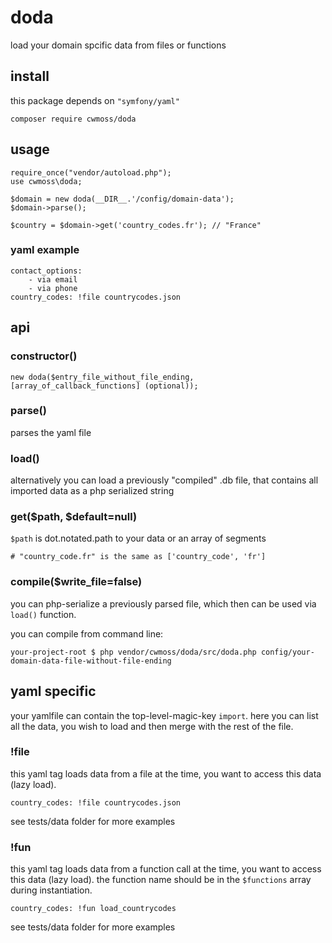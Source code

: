 # doda

load your domain spcific data from files or functions

## install 

this package depends on `"symfony/yaml"`

    composer require cwmoss/doda

## usage

    require_once("vendor/autoload.php");
    use cwmoss\doda;

    $domain = new doda(__DIR__.'/config/domain-data');
    $domain->parse();

    $country = $domain->get('country_codes.fr'); // "France"

### yaml example

    contact_options:
        - via email
        - via phone
    country_codes: !file countrycodes.json

## api

### constructor()

    new doda($entry_file_without_file_ending, [array_of_callback_functions] (optional));

### parse()

parses the yaml file

### load()

alternatively you can load a previously "compiled" .db file, that contains all imported data as a php serialized string

### get($path, $default=null)

`$path` is dot.notated.path to your data or an array of segments

    # "country_code.fr" is the same as ['country_code', 'fr']

### compile($write_file=false)

you can php-serialize a previously parsed file, which then can be used via `load()` function.

you can compile from command line:

    your-project-root $ php vendor/cwmoss/doda/src/doda.php config/your-domain-data-file-without-file-ending

## yaml specific

your yamlfile can contain the top-level-magic-key `import`. here you can list all the data, you wish to load and then merge with the rest of the file.

### !file

this yaml tag loads data from a file at the time, you want to access this data (lazy load).

    country_codes: !file countrycodes.json

see tests/data folder for more examples

### !fun

this yaml tag loads data from a function call at the time, you want to access this data (lazy load).
the function name should be in the `$functions` array during instantiation.

    country_codes: !fun load_countrycodes

see tests/data folder for more examples


